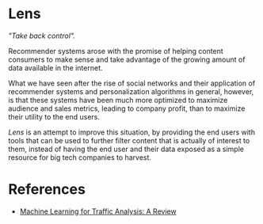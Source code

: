 # Lens

_"Take back control"._

Recommender systems arose with the promise of helping content consumers to make sense and take advantage of the growing amount of data available in the internet.

What we have seen after the rise of social networks and their application of recommender systems and personalization algorithms in general, however,
is that these systems have been much more optimized to maximize audience and sales metrics, leading to company profit, than to maximize their utility
to the end users.

_Lens_ is an attempt to improve this situation, by providing the end users with tools that can be used to further filter content that is actually of
interest to them, instead of having the end user and their data exposed as a simple resource for big tech companies to harvest. 

# References

 - [Machine Learning for Traffic Analysis: A Review](https://pdf.sciencedirectassets.com/280203/1-s2.0-S1877050920X00081/1-s2.0-S1877050920305494/main.pdf?X-Amz-Security-Token=IQoJb3JpZ2luX2VjEOP%2F%2F%2F%2F%2F%2F%2F%2F%2F%2FwEaCXVzLWVhc3QtMSJGMEQCIHiMzYCyZLtsGZVZRX3OG92ktlypWpZtejE%2BOd0e13HDAiB3AHXaFj%2BMsr2y0j9j21V%2F%2FtZS7YNGGsCulx4OhWUnxSq8BQjL%2F%2F%2F%2F%2F%2F%2F%2F%2F%2F8BEAUaDDA1OTAwMzU0Njg2NSIMLl1VKK1gkKaQSPnlKpAFrruKwwh7VWrBTIiyVRDAQNmT%2Fe1Ymvi6jLuz1RtdLNO43rLPqV4DF20j2t8fQrxTIB3afAandHjvZwaqEYBEaqkcKQTQmSu7Pnbfl5Q4C5%2B6kOjZN6AsLvnIb5rJRk58TLrdmr%2FsZdrolL8fpCIl1%2B0dLoyYZiAN%2FoiXEf7YrMWcWZaoCuzBm8csluJHtaIwI0AvlAZEp3jrdo3EFZXlSf%2Bcta%2FBBQwnVaqfwk%2FWd5J8kMvO00zF0CzBIuiPZaE8AkujLTcSnEm4Ner2p7X7m9IJCClRPNpLGaxRrx1BO3%2FP3TTiztee1RsVo1JKG5dQQQNQ5AaLaukkKnvK7HL3eIZ1fPQVN0soAQpV3lEdYq8FTfIZRyzFnIyQKFBYd0ehh8x5mdI7jqDh9W1%2FIFmQ3jOuTKf5zPeFCmQj4NbrzbGGc6hAu028a6jxLXAhqekej6%2BZLufGYgTNSbdMWSKMO860GZ7ZOBZlfbvbHRGz%2B2QkivfmngbCf0sk0467XS4YWj4T5A5Chw8eOnNG2KnKK6mpztJn9Y%2BttB%2BbMnXeP%2FDFlkiqp8p6ZBl4QHs43gd0PmbvvTcq3cUfWL1xggO2KGONOZom%2Fpnrj4yvVq%2FjyJt69t%2BW1v6iFv9cgS9RGBgxTmYrB9BH1YyOgwty5xFjueHnhVZBT65SqPqpuSKD%2FBK8y8ig4FDXGcuIz7EJDKcTCWkb2vykapOQ8Qb%2BCTeTOk5O20Rs%2FPSZDYPeudcvuomlEfWQh6c2WI0LwV5dyG1pntR4VfGnCkULMrfuYXoMVU8n7d%2BtpcAy9%2BQwJtUPNjG1RRvt8KJG3ZRLRyWNHO1assPtWDJhF5e2UM5GDxp41ptlhtjV7ASjF73EIbr3b6EwwMfdoQY6sgEIzRDSYelxrIb07oANloOKbG4gAGhTccEwq6nQO2U2pamhzdnF1jmznq2pj05j8XDBKB1cHiav2YXbbDR8bonGvPm8M2HlqamLdhBYRU2XORmPxnTUY0ay%2FdNK6WRColvcntJ9Si3lKUfAzNQcsgNnThMVhAFL0DIUJMhT109deMvgwQHV5BybsLKiranShevWhQdeTIyDoZxRDwtMbzmy3Z%2FxYPWadG86aJtOgYhtuZus&X-Amz-Algorithm=AWS4-HMAC-SHA256&X-Amz-Date=20230413T032233Z&X-Amz-SignedHeaders=host&X-Amz-Expires=300&X-Amz-Credential=ASIAQ3PHCVTYWALKTI5N%2F20230413%2Fus-east-1%2Fs3%2Faws4_request&X-Amz-Signature=62bab629486f4decac48b243ef795051e13684dd99458a93ba09af00d55b4429&hash=8b8673d78a3d789db38d009dcc632724eb518067e1669b5411693f8106365192&host=68042c943591013ac2b2430a89b270f6af2c76d8dfd086a07176afe7c76c2c61&pii=S1877050920305494&tid=spdf-6448d8f6-88ef-4a23-8a10-800eacb47457&sid=c4680aed7243924fb35b1ab9f42e083e07c8gxrqa&type=client&tsoh=d3d3LnNjaWVuY2VkaXJlY3QuY29t&ua=1814560c585e5e50015a5f&rr=7b7095d91843f8f5&cc=br)
